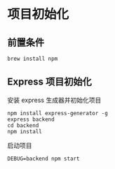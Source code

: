 # 项目初始化
## 前置条件
```
brew install npm
```
## Express 项目初始化
安装 express 生成器并初始化项目
```
npm install express-generator -g
express backend
cd backend
npm install
```
启动项目
```
DEBUG=backend npm start
```
